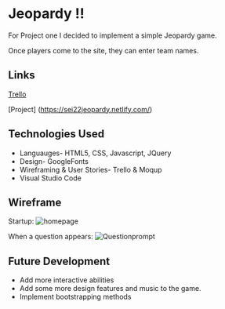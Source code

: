 # Jeopardy !!
For Project one I decided to implement a simple Jeopardy game. 

Once players come to the site, they can enter team names.

## Links

[Trello](https://trello.com/b/flB78Yx0/jordan-clarke-project-board)

[Project] (https://sei22jeopardy.netlify.com/)

## Technologies Used
- Languauges- HTML5, CSS, Javascript, JQuery
- Design- GoogleFonts
- Wireframing & User Stories- Trello & Moqup
- Visual Studio Code



## Wireframe
Startup: ![homepage](https://postimg.cc/CdLsbcBC)

When a question appears: ![Questionprompt](https://postimg.cc/tnZ12nHb)

## Future Development
- Add more interactive abilities
- Add some more design features and music to the game.
- Implement bootstrapping methods